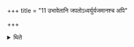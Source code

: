 +++
title = "11 उभावेतानि जपतोऽध्वर्युर्यजमानश्च अपि"

+++

<details><summary>थिते</summary>

उभावेतानि जपतोऽध्वर्युर्यजमानश्च । अपि वा यजमान एव ११
</details>
